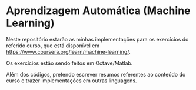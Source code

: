 # Aprendizagem Automática (Machine Learning)

Neste repositório estarão as minhas implementações para os exercícios do referido curso, que está disponível em https://www.coursera.org/learn/machine-learning/.

Os exercícios estão sendo feitos em Octave/Matlab.

Além dos códigos, pretendo escrever resumos referentes ao conteúdo do curso e trazer implementações em outras linguagens.